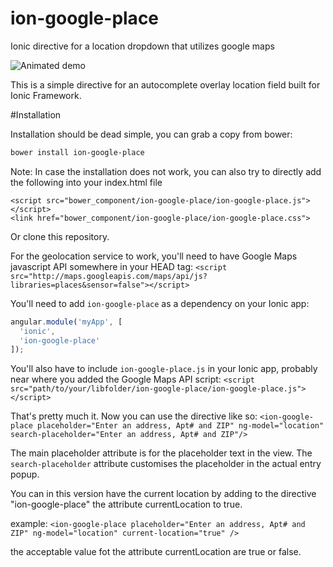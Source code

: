 ion-google-place
================

Ionic directive for a location dropdown that utilizes google maps

![Animated demo](https://github.com/israelidanny/ion-google-place/raw/master/demo.gif)

This is a simple directive for an autocomplete overlay location field built for Ionic Framework.

#Installation

Installation should be dead simple, you can grab a copy from bower:
```bash
bower install ion-google-place
```
Note:
In case the installation does not work, you can also try to directly add the following into your index.html file
```
<script src="bower_component/ion-google-place/ion-google-place.js"></script>
<link href="bower_component/ion-google-place/ion-google-place.css">
```

Or clone this repository.

For the geolocation service to work, you'll need to have Google Maps javascript API somewhere in your HEAD tag:
`<script src="http://maps.googleapis.com/maps/api/js?libraries=places&sensor=false"></script>`

You'll need to add `ion-google-place` as a dependency on your Ionic app:
```javascript
angular.module('myApp', [
  'ionic',
  'ion-google-place'
]);
```

You'll also have to include `ion-google-place.js` in your Ionic app, probably near where you added the Google Maps API script:
`<script src="path/to/your/libfolder/ion-google-place/ion-google-place.js"></script>`

That's pretty much it. Now you can use the directive like so:
`<ion-google-place placeholder="Enter an address, Apt# and ZIP" ng-model="location" search-placeholder="Enter an address, Apt# and ZIP"/>`

The main placeholder attribute is for the placeholder text in the view.  The `search-placeholder` attribute customises the placeholder in the actual entry popup.

You can in this version have the current location by adding to the directive "ion-google-place" the attribute currentLocation to true.

example:  `<ion-google-place placeholder="Enter an address, Apt# and ZIP" ng-model="location" current-location="true" />`

the acceptable value fot the attribute currentLocation are true or false.
